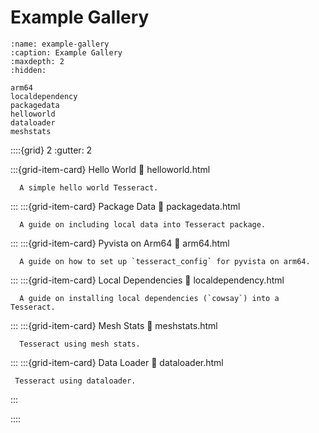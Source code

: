 Example Gallery
====================

```{toctree}
:name: example-gallery
:caption: Example Gallery
:maxdepth: 2
:hidden:

arm64
localdependency
packagedata
helloworld
dataloader
meshstats
```


::::{grid} 2
   :gutter: 2

   :::{grid-item-card} Hello World
      :link: helloworld.html

      A simple hello world Tesseract.
   :::
   :::{grid-item-card} Package Data
      :link: packagedata.html

      A guide on including local data into Tesseract package.
   :::
   :::{grid-item-card} Pyvista on Arm64
      :link: arm64.html

      A guide on how to set up `tesseract_config` for pyvista on arm64.
   :::
   :::{grid-item-card} Local Dependencies
      :link: localdependency.html

      A guide on installing local dependencies (`cowsay`) into a Tesseract.
   :::
   :::{grid-item-card} Mesh Stats
      :link: meshstats.html

      Tesseract using mesh stats.
   :::
   :::{grid-item-card} Data Loader
      :link: dataloader.html

     Tesseract using dataloader.
   :::

::::

